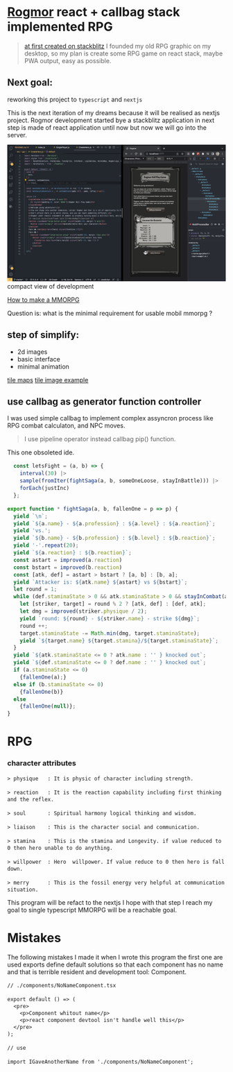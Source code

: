 # [Rogmor](https://rogmor.vercel.app/) react + callbag stack implemented RPG
> [at first created on stackblitz](https://stackblitz.com/edit/rogmor)
I founded my old RPG graphic on my desktop, so my plan is create some RPG 
game on react stack, maybe PWA output, easy as possible.

## Next goal:
reworking this project to ```typescript``` and ```nextjs```

This is the next iteration of my dreams because it will be realised as nextjs project. Rogmor development started bye a stackblitz application in next step is made of react application until now but now we will go into the server.

![compact view of development](./src/documents/start-moment-of-nextjs.png)
compact view of development

[How to make a MMORPG](https://noobtuts.com/articles/how-to-make-a-mmorpg)

Question is: what is the minimal requirement for usable mobil mmorpg ?

## step of simplify:
  - 2d images
  - basic interface
  - minimal animation

[tile maps](https://developer.mozilla.org/en-US/docs/Games/Techniques/Tilemaps)
[tile image example](https://media.prod.mdn.mozit.cloud/attachments/2015/10/06/11697/40b391b2f58425eb78ddd0660fb8fb2e/tile_atlas.png)

## use callbag as generator function controller
I was used simple callbag to implement complex assyncron process like RPG combat calculaton, and NPC moves.
> I use pipeline operator instead callbag pip() function.

This one obsoleted ide. 

```js
  const letsFight = (a, b) => {
    interval(30) |>
    sample(fromIter(fightSaga(a, b, someOneLoose, stayInBattle))) |>
    forEach(justInc)
  };
```

```js
export function * fightSaga(a, b, fallenOne = p => p) {
  yield `\n`;
  yield `${a.name} - ${a.profession} : ${a.level} : ${a.reaction}`;
  yield 'vs.';
  yield `${b.name} - ${b.profession} : ${b.level} : ${b.reaction}`;
  yield '-'.repeat(20);
  yield `${a.reaction} : ${b.reaction}`;
  const astart = improved(a.reaction) 
  const bstart = improved(b.reaction)
  const [atk, def] = astart > bstart ? [a, b] : [b, a];
  yield `Attacker is: ${atk.name} ${astart} vs ${bstart}`;
  let round = 1;
  while (def.staminaState > 0 && atk.staminaState > 0 && stayInCombat(a) && stayInCombat(b)) {
    let [striker, target] = round % 2 ? [atk, def] : [def, atk];
    let dmg = improved(striker.physique / 2);
    yield `round: ${round} - ${striker.name} - strike ${dmg}`;
    round ++;
    target.staminaState -= Math.min(dmg, target.staminaState);
    yield `${target.name} ${target.stamina}/${target.staminaState}`;
  }
  yield `${atk.staminaState <= 0 ? atk.name : '' } knocked out`;
  yield `${def.staminaState <= 0 ? def.name : '' } knocked out`;
  if (a.staminaState <= 0) 
    {fallenOne(a);}
  else if (b.staminaState <= 0) 
    {fallenOne(b)}
  else 
    {fallenOne(null)};
}
```

# RPG

### character attributes

    > physique   : It is physic of character including strength.

    > reaction   : It is the reaction capability including first thinking and the reflex.

    > soul       : Spiritual harmony logical thinking and wisdom.

    > liaison    : This is the character social and communication.

    > stamina    : This is the stamina and Longevity. if value reduced to 0 then hero unable to do anything.

    > willpower  : Hero  willpower. If value reduce to 0 then hero is fall down.

    > merry      : This is the fossil energy very helpful at communication situation.


This program will be refact to the nextjs I hope with that step I reach my goal to single typescript MMORPG will be a reachable goal.

# Mistakes

The following mistakes I made it when I wrote this program the first one are used exports define default solutions so that each component has no name and that is terrible resident and development tool: Component.

```tsx
// ./components/NoNameComponent.tsx

export default () => (
  <pre>
    <p>Component whitout name</p>
    <p>react component devtool isn't handle well this</p>
  </pre>
);

// use

import IGaveAnotherName from './components/NoNameComponent';
```